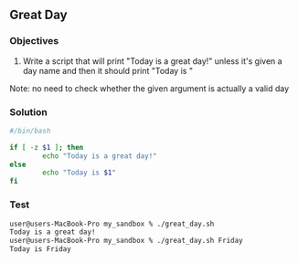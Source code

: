 ## Great Day

### Objectives

1. Write a script that will print "Today is a great day!" unless it's given a day name and then it should print "Today is <given day>"

Note: no need to check whether the given argument is actually a valid day

  
### Solution
```bash
#/bin/bash

if [ -z $1 ]; then
        echo "Today is a great day!"
else
        echo "Today is $1"
fi
```
  
### Test
```bash 
user@users-MacBook-Pro my_sandbox % ./great_day.sh 
Today is a great day!
user@users-MacBook-Pro my_sandbox % ./great_day.sh Friday
Today is Friday
```
